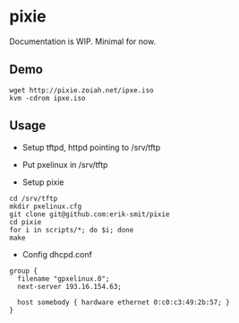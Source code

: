 pixie
=====

Documentation is WIP. Minimal for now.

Demo
----

```
wget http://pixie.zoiah.net/ipxe.iso
kvm -cdrom ipxe.iso
```


Usage
-----

- Setup tftpd, httpd pointing to /srv/tftp
- Put pxelinux in /srv/tftp

- Setup pixie 
```
cd /srv/tftp
mkdir pxelinux.cfg
git clone git@github.com:erik-smit/pixie
cd pixie
for i in scripts/*; do $i; done
make
```
- Config dhcpd.conf 
```
group {
  filename "gpxelinux.0";
  next-server 193.16.154.63;

  host somebody { hardware ethernet 0:c0:c3:49:2b:57; }
}
```
